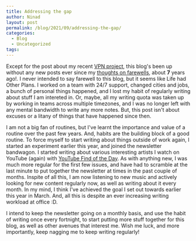 ```yaml
---
title: Addressing the gap
author: Ninad
layout: post
permalink: /blog/2021/09/addressing-the-gap/
categories:
  - Blog
  - Uncategorized
tags:
---
```


Except for the post about my recent [VPN project](https://ninad.pundaliks.in/blog/2020/12/thrift-vpn/), this blog's been up without any new posts ever since my [thoughts on farewells](https://ninad.pundaliks.in/blog/2014/08/on-farewells/), about **7** years ago!. I never intended to say farewell to this blog, but it seems like Life had Other Plans. I worked on a team with 24/7 support, changed cities and jobs, a bunch of personal things happened, and I lost my habit of regularly writing about stuff I am intereted in. Or, maybe, all my writing quota was taken up by working in teams across multiple timezones, and I was no longer left with any mental bandwidth to write any more notes. But, this post isn't about excuses or a litany of things that have happened since then.

I am not a big fan of routines, but I've learnt the importance and value of a routine over the past few years. And, habits are the building block of a good routine. To force myself to start writing about things outside of work again, I started an experiment earlier this year, and joined the newsletter bandwagon. I started writing about various interesting artists I watch on YouTube (again) with [YouTube Find of the Day](https://www.getrevue.co/profile/ytfind). As with anything new, I was much more regular for the first few issues, and have had to scramble at the last minute to put together the newsletter at times in the past couple of months. Inspite of all this, I am now listening to new music and actively looking for new content regularly now, as well as writing about it every month. In my mind, I think I've achieved the goal I set out towards earlier this year in March. And, all this is despite an ever increasing writing workload at office :D.

I intend to keep the newsletter going on a monthly basis, and use the habit of writing once every fortnight, to start putting more stuff together for this blog, as well as other avenues that interest me. Wish me luck, and more importantly, keep nagging me to keep writing regularly!
